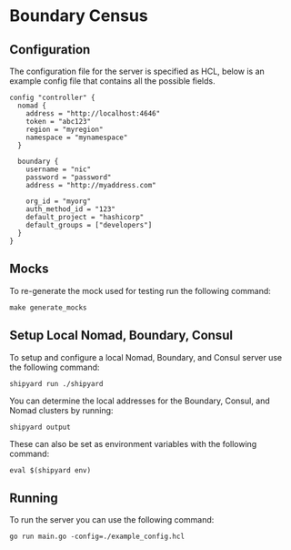# Boundary Census

## Configuration

The configuration file for the server is specified as HCL, below is an example config file that contains all the possible
fields.

```hcl
config "controller" {
  nomad {
    address = "http://localhost:4646"
    token = "abc123" 
    region = "myregion"
    namespace = "mynamespace"
  }

  boundary {
    username = "nic"
    password = "password"
    address = "http://myaddress.com"

    org_id = "myorg"
    auth_method_id = "123"
    default_project = "hashicorp"
    default_groups = ["developers"]
  }
}
```

## Mocks

To re-generate the mock used for testing run the following command:

```shell
make generate_mocks
```


## Setup Local Nomad, Boundary, Consul

To setup and configure a local Nomad, Boundary, and Consul server use the following command:

```shell
shipyard run ./shipyard
```

You can determine the local addresses for the Boundary, Consul, and Nomad clusters by running:

```
shipyard output
```

These can also be set as environment variables with the following command:

```
eval $(shipyard env)
```

## Running

To run the server you can use the following command:

```shell
go run main.go -config=./example_config.hcl
```
